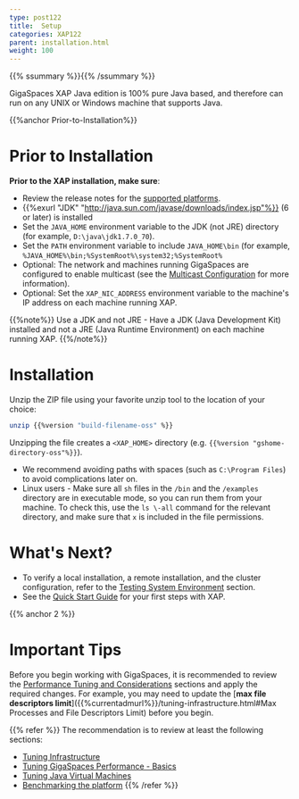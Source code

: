 ```yaml
---
type: post122
title:  Setup
categories: XAP122
parent: installation.html
weight: 100
---
```


{{% ssummary %}}{{% /ssummary %}}

GigaSpaces XAP Java edition is 100% pure Java based, and therefore can run on any UNIX or Windows machine that supports Java.

{{%anchor Prior-to-Installation%}}

# Prior to Installation

**Prior to the XAP installation, make sure**:

- Review the release notes for the [supported platforms](/release_notes).
- {{%exurl "JDK" "http://java.sun.com/javase/downloads/index.jsp"%}} (6 or later) is installed
- Set the `JAVA_HOME` environment variable to the JDK (not JRE) directory (for example, `D:\java\jdk1.7.0_70`).
- Set the `PATH` environment variable to include `JAVA_HOME\bin` (for example, `%JAVA_HOME%\bin;%SystemRoot%\system32;%SystemRoot%`
- Optional: The network and machines running GigaSpaces are configured to enable multicast (see the [Multicast Configuration]({{%currentadmurl%}}/network-multicast.html) for more information).
- Optional: Set the `XAP_NIC_ADDRESS` environment variable to the machine's IP address on each machine running XAP.

{{%note%}}
Use a JDK and not JRE - Have a JDK (Java Development Kit) installed and not a JRE (Java Runtime Environment) on each machine running XAP.
{{%/note%}}

# Installation

Unzip the ZIP file using your favorite unzip tool to the location of your choice:

```bash
unzip {{%version "build-filename-oss" %}}
```

Unzipping the file creates a `<XAP_HOME>` directory (e.g. `{{%version "gshome-directory-oss"%}}`).

- We recommend avoiding paths with spaces (such as `C:\Program Files`) to avoid complications later on.
- Linux users - Make sure all `sh` files in the `/bin` and the `/examples` directory are in executable mode, so you can run them from your machine. To check this, use the `ls \-all` command for the relevant directory, and make sure that `x` is included in the file permissions.

# What's Next?

- To verify a local installation, a remote installation, and the cluster configuration, refer to the [Testing System Environment]({{%currentadmurl%}}/troubleshooting-testing-system-environment.html) section.
- See the [Quick Start Guide]({{%currentjavatuturl%}}) for your first steps with XAP.

{{% anchor 2 %}}

# Important Tips

Before you begin working with GigaSpaces, it is recommended to review the [Performance Tuning and Considerations]({{%currentadmurl%}}/tuning.html) sections and apply the required changes. For example, you may need to update the [**max file descriptors limit**]({{%currentadmurl%}}/tuning-infrastructure.html#Max Processes and File Descriptors Limit) before you begin.

{{% refer %}}
 The recommendation is to review at least the following sections:

- [Tuning Infrastructure]({{%currentadmurl%}}/tuning-infrastructure.html)
- [Tuning GigaSpaces Performance - Basics]({{%currentadmurl%}}/tuning-gigaspaces-performance.html)
- [Tuning Java Virtual Machines]({{%currentadmurl%}}/tuning-java-virtual-machines.html)
- [Benchmarking the platform]({{%currentadmurl%}}/moving-into-production-checklist.html)
{{% /refer %}}


